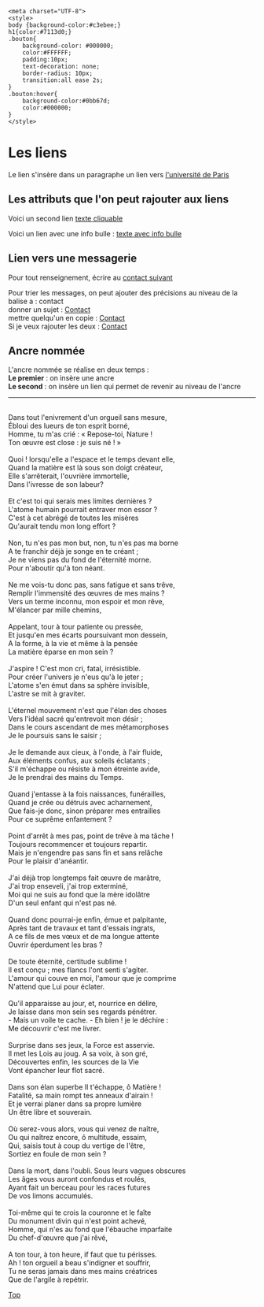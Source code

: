 
<html>
<head>

	<meta charset="UTF-8">
	<style>
	body {background-color:#c3ebee;}
	h1{color:#7113d0;}
	.bouton{
		background-color: #000000;
		color:#FFFFFF;
		padding:10px;
		text-decoration: none;
		border-radius: 10px;
		transition:all ease 2s;
	}
	.bouton:hover{
		background-color:#0bb67d;
		color:#000000;
	}
	</style>
</head>
<body>
<a name="haut"></a>
<h1>Les liens</h1>
<p>Le lien s'insère dans un paragraphe un lien vers <a href="https://u-paris.fr">l'université de Paris</a></p>
<h2>Les attributs que l'on peut rajouter aux liens</h2>
<p>Voici un second lien <a href="https://u-paris.fr/enseigner-et-chercher-a-letranger/" target ="_blank">texte cliquable</a></p>
<p>Voici un lien avec une info bulle : <a href="https://u-paris.fr/politique-internationale/" title="quand je survole j'ai un petit texte qui apparaît">texte avec info bulle</a></p>
<h2>Lien vers une messagerie</h2>
<p>Pour tout renseignement, écrire au <a href="mailto:dianevolpeliere@gmail.com">contact suivant</a></p>
<p>Pour trier les messages, on peut ajouter des précisions au niveau de la balise a : contact<br>
donner un sujet : <a href="mailto:dianevolpeliere@gmail.com?subject=concours photo2021">Contact</a><br>
mettre quelqu'un en copie : <a href="mailto:dianevolpeliere@gmail.com?cc=unicornpenguin@gmail.com">Contact</a><br>
Si je veux rajouter les deux : 
<a href="mailto:dianevolpeliere@gmail.com?subject=concours photo2021&cc=unicornpenguin@gmail.com">Contact</a>
</p>

<h2>Ancre nommée</h2>
<p> L'ancre nommée se réalise en deux temps : <br>
<b>Le premier</b> : on insère une ancre<br>
<b>Le second</b> : on insère un lien qui permet de revenir au niveau de l'ancre<br>
<hr>
<br>
Dans tout l'enivrement d'un orgueil sans mesure,<br>
Ébloui des lueurs de ton esprit borné,<br>
Homme, tu m'as crié : « Repose-toi, Nature !<br>
Ton œuvre est close : je suis né ! »<br>
<br>
Quoi ! lorsqu'elle a l'espace et le temps devant elle,<br>
Quand la matière est là sous son doigt créateur,<br>
Elle s'arrêterait, l'ouvrière immortelle,<br>
Dans l'ivresse de son labeur?<br>
<br>
Et c'est toi qui serais mes limites dernières ?<br>
L'atome humain pourrait entraver mon essor ?<br>
C'est à cet abrégé de toutes les misères<br>
Qu'aurait tendu mon long effort ?<br>
<br>
Non, tu n'es pas mon but, non, tu n'es pas ma borne<br>
A te franchir déjà je songe en te créant ;<br>
Je ne viens pas du fond de l'éternité morne.<br>
Pour n'aboutir qu'à ton néant.<br>
<br>
Ne me vois-tu donc pas, sans fatigue et sans trêve,<br>
Remplir l'immensité des œuvres de mes mains ?<br>
Vers un terme inconnu, mon espoir et mon rêve,<br>
M'élancer par mille chemins,<br>
<br>
Appelant, tour à tour patiente ou pressée,<br>
Et jusqu'en mes écarts poursuivant mon dessein,<br>
A la forme, à la vie et même à la pensée<br>
La matière éparse en mon sein ?<br>
<br>
J'aspire ! C'est mon cri, fatal, irrésistible.<br>
Pour créer l'univers je n'eus qu'à le jeter ;<br>
L'atome s'en émut dans sa sphère invisible,<br>
L'astre se mit à graviter.<br>
<br>
L'éternel mouvement n'est que l'élan des choses<br>
Vers l'idéal sacré qu'entrevoit mon désir ;<br>
Dans le cours ascendant de mes métamorphoses<br>
Je le poursuis sans le saisir ;<br>
<br>
Je le demande aux cieux, à l'onde, à l'air fluide,<br>
Aux éléments confus, aux soleils éclatants ;<br>
S'il m'échappe ou résiste à mon étreinte avide,<br>
Je le prendrai des mains du Temps.<br>
<br>
Quand j'entasse à la fois naissances, funérailles,<br>
Quand je crée ou détruis avec acharnement,<br>
Que fais-je donc, sinon préparer mes entrailles<br>
Pour ce suprême enfantement ?<br>
<br>
Point d'arrêt à mes pas, point de trêve à ma tâche !<br>
Toujours recommencer et toujours repartir.<br>
Mais je n'engendre pas sans fin et sans relâche<br>
Pour le plaisir d'anéantir.<br>
<br>
J'ai déjà trop longtemps fait œuvre de marâtre,<br>
J'ai trop enseveli, j'ai trop exterminé,<br>
Moi qui ne suis au fond que la mère idolâtre<br>
D'un seul enfant qui n'est pas né.<br>
<br>
Quand donc pourrai-je enfin, émue et palpitante,<br>
Après tant de travaux et tant d'essais ingrats,<br>
A ce fils de mes vœux et de ma longue attente<br>
Ouvrir éperdument les bras ?<br>
<br>
De toute éternité, certitude sublime !<br>
Il est conçu ; mes flancs l'ont senti s'agiter.<br>
L'amour qui couve en moi, l'amour que je comprime<br>
N'attend que Lui pour éclater.<br>
<br>
Qu'il apparaisse au jour, et, nourrice en délire,<br>
Je laisse dans mon sein ses regards pénétrer.<br>
- Mais un voile te cache. - Eh bien ! je le déchire :<br>
Me découvrir c'est me livrer.<br>
<br>
Surprise dans ses jeux, la Force est asservie.<br>
Il met les Lois au joug. A sa voix, à son gré,<br>
Découvertes enfin, les sources de la Vie<br>
Vont épancher leur flot sacré.<br>
<br>
Dans son élan superbe Il t'échappe, ô Matière !<br>
Fatalité, sa main rompt tes anneaux d'airain !<br>
Et je verrai planer dans sa propre lumière<br>
Un être libre et souverain.<br>
<br>
Où serez-vous alors, vous qui venez de naître,<br>
Ou qui naîtrez encore, ô multitude, essaim,<br>
Qui, saisis tout à coup du vertige de l'être,<br>
Sortiez en foule de mon sein ?<br>
<br>
Dans la mort, dans l'oubli. Sous leurs vagues obscures<br>
Les âges vous auront confondus et roulés,<br>
Ayant fait un berceau pour les races futures<br>
De vos limons accumulés.<br>
<br>
Toi-même qui te crois la couronne et le faîte<br>
Du monument divin qui n'est point achevé,<br>
Homme, qui n'es au fond que l'ébauche imparfaite<br>
Du chef-d'œuvre que j'ai rêvé,<br>
<br>
A ton tour, à ton heure, if faut que tu périsses.<br>
Ah ! ton orgueil a beau s'indigner et souffrir,<br>
Tu ne seras jamais dans mes mains créatrices<br>
Que de l'argile à repétrir.<br>
</p>
<p><a href="#haut" class="bouton">Top</a></p>
</body>
</html>
